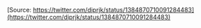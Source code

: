 [Source: https://twitter.com/diprjk/status/1384870710091284483](https://twitter.com/diprjk/status/1384870710091284483)